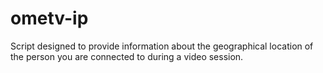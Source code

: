 # ometv-ip
Script designed to provide information about the geographical location of the person you are connected to during a video session. 
